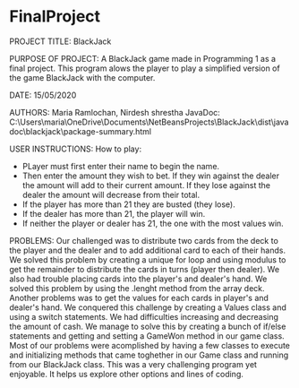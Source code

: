 # FinalProject
PROJECT TITLE: BlackJack

PURPOSE OF PROJECT: A BlackJack game made in Programming 1 as a final project.
This program alows the player to play a simplified version of the game BlackJack with the computer.

DATE: 15/05/2020

AUTHORS: Maria Ramlochan, Nirdesh shrestha
JavaDoc: C:\Users\maria\OneDrive\Documents\NetBeansProjects\BlackJack\dist\javadoc\blackjack\package-summary.html

USER INSTRUCTIONS: How to play:
- PLayer must first enter their name to begin the name.
- Then enter the amount they wish to bet. If they win against the dealer
  the amount will add to their current amount. If they lose against the dealer 
  the amount will decrease from their total.
- If the player has more than 21 they are busted (they lose).
- If the dealer has more than 21, the player will win.
- If neither the player or dealer has 21, the one with the most values win.

PROBLEMS: Our challenged was to distribute two cards from the deck to the player and the dealer 
and to add additional card to each of their hands. We solved this problem by creating a unique 
for loop and using modulus to get the remainder to distribute the cards in turns (player then dealer).
We also had trouble placing cards into the player's and dealer's hand. We solved this problem by using 
the .lenght method from the array deck.
Another problems was to get the values for each cards in player's and dealer's hand. We conquered this 
challenge by creating a Values class and using a switch statements.
We had difficulties increasing and decreasing the amount of cash. We manage to solve this
by creating a bunch of if/else statements and getting and setting a GameWon method in our game class.
Most of our problems were acomplished by having a few classes to execute and initializing methods that 
came toghether in our Game class and running from our BlackJack class.
This was a very challenging program yet enjoyable.
It helps us explore other options and lines of coding.

